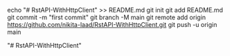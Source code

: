 
echo "# RstAPI-WithHttpClient" >> README.md
git init
git add README.md
git commit -m "first commit"
git branch -M main
git remote add origin https://github.com/nikita-laad/RstAPI-WithHttpClient.git
git push -u origin main



"# RstAPI-WithHttpClient" 
